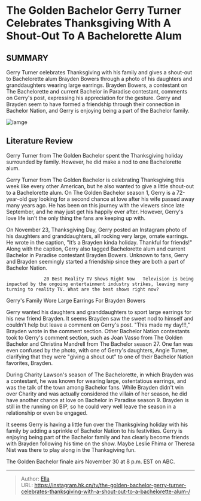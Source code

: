 # The Golden Bachelor Gerry Turner Celebrates Thanksgiving With A Shout-Out To A Bachelorette Alum 


## SUMMARY 



  Gerry Turner celebrates Thanksgiving with his family and gives a shout-out to Bachelorette alum Brayden Bowers through a photo of his daughters and granddaughters wearing large earrings.   Brayden Bowers, a contestant on The Bachelorette and current Bachelor in Paradise contestant, comments on Gerry&#39;s post, expressing his appreciation for the gesture.   Gerry and Brayden seem to have formed a friendship through their connection in Bachelor Nation, and Gerry is enjoying being a part of the Bachelor family.  

![iamge](https://static1.srcdn.com/wordpress/wp-content/uploads/2023/11/the-golden-bachelor_-gerry-turner-celebrates-thanksgiving-with-a-shout-out-to-a-bachelorette-alum.jpg)

## Literature Review
Gerry Turner from The Golden Bachelor spent the Thanksgiving holiday surrounded by family. However, he did make a nod to one Bachelorette alum. 




Gerry Turner from The Golden Bachelor is celebrating Thanksgiving this week like every other American, but he also wanted to give a little shout-out to a Bachelorette alum. On The Golden Bachelor season 1, Gerry is a 72-year-old guy looking for a second chance at love after his wife passed away many years ago. He has been on this journey with the viewers since late September, and he may just get his happily ever after. However, Gerry&#39;s love life isn&#39;t the only thing the fans are keeping up with.




On November 23, Thanksgiving Day, Gerry posted an Instagram photo of his daughters and granddaughters, all rocking very large, ornate earrings. He wrote in the caption, &#34;It’s a Brayden kinda holiday. Thankful for friends!&#34; Along with the caption, Gerry also tagged Bachelorette alum and current Bachelor in Paradise contestant Brayden Bowers. Unknown to fans, Gerry and Brayden seemingly started a friendship since they are both a part of Bachelor Nation.

                  20 Best Reality TV Shows Right Now   Television is being impacted by the ongoing entertainment industry strikes, leaving many turning to reality TV. What are the best shows right now?    


 Gerry&#39;s Family Wore Large Earrings For Brayden Bowers 
          

Gerry wanted his daughters and granddaughters to sport large earrings for his new friend Brayden. It seems Brayden saw the sweet nod to himself and couldn&#39;t help but leave a comment on Gerry&#39;s post. &#34;This made my day!!!,&#34; Brayden wrote in the comment section. Other Bachelor Nation contestants took to Gerry&#39;s comment section, such as Joan Vasso from The Golden Bachelor and Christina Mandrell from The Bachelor season 27. One fan was even confused by the photo, with one of Gerry&#39;s daughters, Angie Turner, clarifying that they were &#34;giving a shout out&#34; to one of their Bachelor Nation favorites, Brayden.




During Charity Lawson&#39;s season of The Bachelorette, in which Brayden was a contestant, he was known for wearing large, ostentatious earrings, and was the talk of the town among Bachelor fans. While Brayden didn&#39;t win over Charity and was actually considered the villain of her season, he did have another chance at love on Bachelor in Paradise season 9. Brayden is still in the running on BIP, so he could very well leave the season in a relationship or even be engaged.

It seems Gerry is having a little fun over the Thanksgiving holiday with his family by adding a sprinkle of Bachelor Nation to his festivities. Gerry is enjoying being part of the Bachelor family and has clearly become friends with Brayden following his time on the show. Maybe Leslie Fhima or Theresa Nist was there to play along in the Thanksgiving fun.



The Golden Bachelor finale airs November 30 at 8 p.m. EST on ABC.









---

> Author: [Ella](https://instagram.hk.cn/)  
> URL: https://instagram.hk.cn/tv/the-golden-bachelor-gerry-turner-celebrates-thanksgiving-with-a-shout-out-to-a-bachelorette-alum-/  

